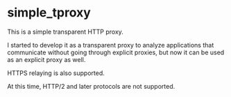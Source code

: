 # simple_tproxy

This is a simple transparent HTTP proxy.

I started to develop it as a transparent proxy to analyze applications that communicate without going through explicit proxies, but now it can be used as an explicit proxy as well.

HTTPS relaying is also supported.

At this time, HTTP/2 and later protocols are not supported.